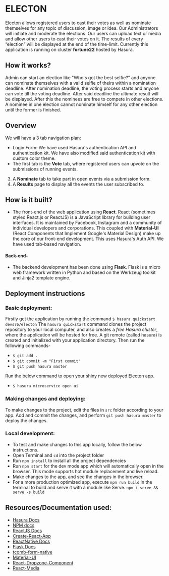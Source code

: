 # **ELECTON**
Electon allows registered users to cast their votes as well as nominate themselves for any topic of discussion, image or idea. Our Administrators will initiate and moderate the elections.
Our users can upload text or media and allow other users to cast their votes on it. The results of every “election” will be displayed at the end of the time-limit.
Currently this application is running on cluster **fortune22** hosted by Hasura.


## **How it works?**
Admin can start an election like "Who's got the best selfie?" and anyone can nominate themselves with a valid selfie of theirs within a nomination deadline. After nomination deadline, the voting process starts and anyone can vote till the voting deadline. After said deadline the ultimate result will be displayed. After this the nominees are free to compete in other elections. A nominee in one election cannot nominate himself for any other election until the former is finished.

## **Overview**
We will have a 3 tab navigation plan:

- Login Form: We have used Hasura's authentication API and authentication kit. We have also modified said authentication kit with custom color theme.
- The first tab is the **Vote** tab, where registered users can upvote on the submissions of running events.
3. A **Nominate** tab to take part in open events via a submission form.
4. A **Results** page to display all the events the user subscribed to. 

## **How is it built?**
- The front-end of the web application using **React**. React (sometimes styled React.js or ReactJS) is a JavaScript library for building user interfaces. It is maintained by Facebook, Instagram and a community of individual developers and corporations. This coupled with **Material-UI** (React Components that Implement Google's Material Design) make up the core of our front-end development. This uses Hasura's Auth API. We have used tab-based navigation. 
#### **Back-end-**
- The backend development has been done using **Flask**. Flask is a micro web framework written in Python and based on the Werkzeug toolkit and Jinja2 template engine.


## **Deployment instructions**
### **Basic deployment:**
Firstly get the application by running the command
`$ hasura quickstart devs76/electon`
The `hasura quickstart` command clones the project repository to your local computer, and also creates a *free Hasura cluster*, where the application will be hosted for free.
A git remote (called hasura) is created and initialized with your application directory.
Then run the following commands-
- `$ git add .`
- `$ git commit -m "First commit"`
- `$ git push hasura master`

Run the below command to open your shiny new deployed Electon app.
 -  `$ hasura microservice open ui`
  
### **Making changes and deploying:**
To make changes to the project, edit the files in `src` folder according to your app.
Add and commit the changes, and perform `git push hasura master` to deploy the changes.

### **Local development:**
- To test and make changes to this app locally, follow the below instructions.
- Open Terminal and `cd` into the project folder
- Run `npm install` to install all the project dependencies
- Run `npm start` for the dev mode app which will automatically open in the browser. This mode supports hot module replacement and live reload.
- Make changes to the app, and see the changes in the browser.
- For a more production optimized app, execute `npm run build` in the terminal to build and serve it with a module like Serve.
 `npm i serve && serve -s build`


## **Resources/Documentation used:**
- [Hasura Docs](https://docs.hasura.io/0.15/manual/getting-started/index.html)
- [NPM docs](https://docs.npmjs.com/)
- [ReactJS Docs](https://reactjs.org/docs/hello-world.html)
- [Create-React-App](https://github.com/facebookincubator/create-react-app)
- [ReactNative Docs](https://facebook.github.io/react-native/docs/getting-started.html)
- [Flask Docs](http://flask.pocoo.org/docs/0.12/)
- [tcomb-form-native](https://github.com/gcanti/tcomb-form-native/tree/master/lib)
- [Material-UI](http://www.material-ui.com/#/get-started/required-knowledge)
- [React-Dropzone-Component]( https://github.com/felixrieseberg/React-Dropzone-Component)
- [React-Media](https://github.com/ReactTraining/react-media)

